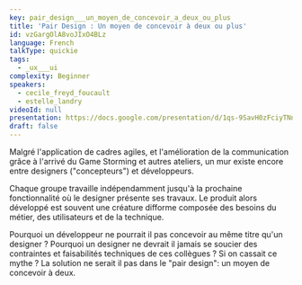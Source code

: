 ```yaml
---
key: pair_design___un_moyen_de_concevoir_a_deux_ou_plus
title: 'Pair Design : Un moyen de concevoir à deux ou plus'
id: vzGargOlA8voJIxO4BLz
language: French
talkType: quickie
tags:
  - _ux___ui
complexity: Beginner
speakers:
  - cecile_freyd_foucault
  - estelle_landry
videoId: null
presentation: https://docs.google.com/presentation/d/1qs-9SavH0zFciyTNn13IjOZjYkCka6M6EywPRrHyDqo/preview?slide=id.g35f391192_00
draft: false
---
```

Malgré l'application de cadres agiles, et l'amélioration de la communication grâce à l'arrivé du Game Storming et autres ateliers, un mur existe encore entre designers ("concepteurs") et développeurs.

Chaque groupe travaille indépendamment jusqu'à la prochaine fonctionnalité où le designer présente ses travaux. Le produit alors développé est souvent une créature difforme composée des besoins du métier, des utilisateurs et de la technique. 

Pourquoi un développeur ne pourrait il pas concevoir au même titre qu'un designer ? Pourquoi un designer ne devrait il jamais se soucier des contraintes et faisabilités techniques de ces collègues ? Si on cassait ce mythe ? La solution ne serait il pas dans le "pair design": un moyen de concevoir à deux.